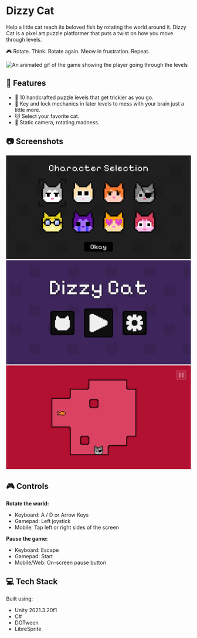 # Dizzy Cat

Help a little cat reach its beloved fish by rotating the world around it. Dizzy Cat is a pixel art puzzle platformer that puts a twist on how you move through levels.

🎮 Rotate. Think. Rotate again. Meow in frustration. Repeat.

![An animated gif of the game showing the player going through the levels](screenshots/dizzy-cat.gif)


## 🐾 Features
- 🧠 10 handcrafted puzzle levels that get trickier as you go.
- 🔐 Key and lock mechanics in later levels to mess with your brain just a little more.
- 🐱 Select your favorite cat.
- 🎥 Static camera, rotating madness.


## 📷 Screenshots

![The character selection screen](screenshots/character-selection.webp)
![The main menu](screenshots/main-menu.webp)
![The game in action](screenshots/gameplay.webp)


## 🎮 Controls
**Rotate the world:**
- Keyboard: A / D or Arrow Keys
- Gamepad: Left joystick
- Mobile: Tap left or right sides of the screen

**Pause the game:**
- Keyboard: Escape
- Gamepad: Start
- Mobile/Web: On-screen pause button


## 💻 Tech Stack
Built using:
- Unity 2021.3.20f1
- C#
- DOTween
- LibreSprite